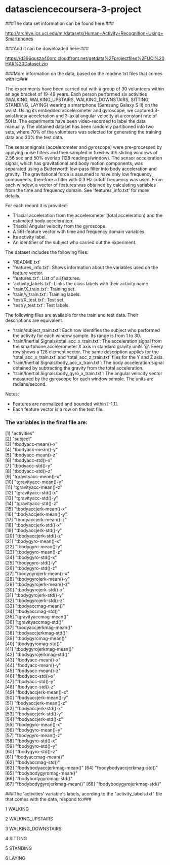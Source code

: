 # datasciencecoursera-3-project
###The data set information can be found here:###

http://archive.ics.uci.edu/ml/datasets/Human+Activity+Recognition+Using+Smartphones

###And it can be downloaded here:###

https://d396qusza40orc.cloudfront.net/getdata%2Fprojectfiles%2FUCI%20HAR%20Dataset.zip

###More information on the data, based on the readme.txt files that comes with it:###


The experiments have been carried out with a group of 30 volunteers within an age bracket of 19-48 years. Each person performed six activities (WALKING, WALKING_UPSTAIRS, WALKING_DOWNSTAIRS, SITTING, STANDING, LAYING) wearing a smartphone (Samsung Galaxy S II) on the waist. Using its embedded accelerometer and gyroscope, we captured 3-axial linear acceleration and 3-axial angular velocity at a constant rate of 50Hz. The experiments have been video-recorded to label the data manually. The obtained dataset has been randomly partitioned into two sets, where 70% of the volunteers was selected for generating the training data and 30% the test data. 

The sensor signals (accelerometer and gyroscope) were pre-processed by applying noise filters and then sampled in fixed-width sliding windows of 2.56 sec and 50% overlap (128 readings/window). The sensor acceleration signal, which has gravitational and body motion components, was separated using a Butterworth low-pass filter into body acceleration and gravity. The gravitational force is assumed to have only low frequency components, therefore a filter with 0.3 Hz cutoff frequency was used. From each window, a vector of features was obtained by calculating variables from the time and frequency domain. See 'features_info.txt' for more details. 

For each record it is provided:

- Triaxial acceleration from the accelerometer (total acceleration) and the estimated body acceleration.
- Triaxial Angular velocity from the gyroscope. 
- A 561-feature vector with time and frequency domain variables. 
- Its activity label. 
- An identifier of the subject who carried out the experiment.

The dataset includes the following files:

- 'README.txt'
- 'features_info.txt': Shows information about the variables used on the feature vector.
- 'features.txt': List of all features.
- 'activity_labels.txt': Links the class labels with their activity name.
- 'train/X_train.txt': Training set.
- 'train/y_train.txt': Training labels.
- 'test/X_test.txt': Test set.
- 'test/y_test.txt': Test labels.

The following files are available for the train and test data. Their descriptions are equivalent. 

- 'train/subject_train.txt': Each row identifies the subject who performed the activity for each window sample. Its range is from 1 to 30. 
- 'train/Inertial Signals/total_acc_x_train.txt': The acceleration signal from the smartphone accelerometer X axis in standard gravity units 'g'. Every row shows a 128 element vector. The same description applies for the 'total_acc_x_train.txt' and 'total_acc_z_train.txt' files for the Y and Z axis. 
- 'train/Inertial Signals/body_acc_x_train.txt': The body acceleration signal obtained by subtracting the gravity from the total acceleration. 
- 'train/Inertial Signals/body_gyro_x_train.txt': The angular velocity vector measured by the gyroscope for each window sample. The units are radians/second. 

Notes: 

- Features are normalized and bounded within [-1,1].
- Each feature vector is a row on the text file.



### The variables in the final file are: ###

 [1] "activities"                 
 [2] "subject"                    
 [3] "tbodyacc-mean()-x"          
 [4] "tbodyacc-mean()-y"          
 [5] "tbodyacc-mean()-z"          
 [6] "tbodyacc-std()-x"           
 [7] "tbodyacc-std()-y"           
 [8] "tbodyacc-std()-z"           
 [9] "tgravityacc-mean()-x"       
[10] "tgravityacc-mean()-y"       
[11] "tgravityacc-mean()-z"       
[12] "tgravityacc-std()-x"        
[13] "tgravityacc-std()-y"        
[14] "tgravityacc-std()-z"        
[15] "tbodyaccjerk-mean()-x"      
[16] "tbodyaccjerk-mean()-y"      
[17] "tbodyaccjerk-mean()-z"      
[18] "tbodyaccjerk-std()-x"       
[19] "tbodyaccjerk-std()-y"       
[20] "tbodyaccjerk-std()-z"       
[21] "tbodygyro-mean()-x"         
[22] "tbodygyro-mean()-y"         
[23] "tbodygyro-mean()-z"         
[24] "tbodygyro-std()-x"          
[25] "tbodygyro-std()-y"          
[26] "tbodygyro-std()-z"          
[27] "tbodygyrojerk-mean()-x"     
[28] "tbodygyrojerk-mean()-y"     
[29] "tbodygyrojerk-mean()-z"     
[30] "tbodygyrojerk-std()-x"      
[31] "tbodygyrojerk-std()-y"      
[32] "tbodygyrojerk-std()-z"      
[33] "tbodyaccmag-mean()"         
[34] "tbodyaccmag-std()"          
[35] "tgravityaccmag-mean()"      
[36] "tgravityaccmag-std()"       
[37] "tbodyaccjerkmag-mean()"     
[38] "tbodyaccjerkmag-std()"      
[39] "tbodygyromag-mean()"        
[40] "tbodygyromag-std()"         
[41] "tbodygyrojerkmag-mean()"    
[42] "tbodygyrojerkmag-std()"     
[43] "fbodyacc-mean()-x"          
[44] "fbodyacc-mean()-y"          
[45] "fbodyacc-mean()-z"          
[46] "fbodyacc-std()-x"           
[47] "fbodyacc-std()-y"           
[48] "fbodyacc-std()-z"           
[49] "fbodyaccjerk-mean()-x"      
[50] "fbodyaccjerk-mean()-y"      
[51] "fbodyaccjerk-mean()-z"      
[52] "fbodyaccjerk-std()-x"       
[53] "fbodyaccjerk-std()-y"       
[54] "fbodyaccjerk-std()-z"       
[55] "fbodygyro-mean()-x"         
[56] "fbodygyro-mean()-y"         
[57] "fbodygyro-mean()-z"         
[58] "fbodygyro-std()-x"          
[59] "fbodygyro-std()-y"          
[60] "fbodygyro-std()-z"          
[61] "fbodyaccmag-mean()"         
[62] "fbodyaccmag-std()"          
[63] "fbodybodyaccjerkmag-mean()" 
[64] "fbodybodyaccjerkmag-std()"  
[65] "fbodybodygyromag-mean()"    
[66] "fbodybodygyromag-std()"     
[67] "fbodybodygyrojerkmag-mean()"
[68] "fbodybodygyrojerkmag-std()"


###The 'activities' variable's labels, acording to the "activity_labels.txt" file that comes with the data, respond to:###

1 WALKING

2 WALKING_UPSTAIRS

3 WALKING_DOWNSTAIRS

4 SITTING

5 STANDING

6 LAYING


